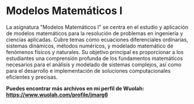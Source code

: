 # Modelos Matemáticos I

La asignatura "Modelos Matemáticos I" se centra en el estudio y aplicación de modelos matemáticos para la resolución de problemas en ingeniería y ciencias aplicadas. Cubre temas como ecuaciones diferenciales ordinarias, sistemas dinámicos, métodos numéricos, y modelado matemático de fenómenos físicos y naturales. Su objetivo principal es proporcionar a los estudiantes una comprensión profunda de los fundamentos matemáticos necesarios para el análisis y modelado de sistemas complejos, así como para el desarrollo e implementación de soluciones computacionales eficientes y precisas.

**Puedes encontrar más archivos en mi perfil de Wuolah: https://www.wuolah.com/profile/jmarg6**
